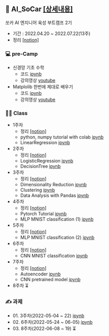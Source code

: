 ## 🚗 AI_SoCar [[상세내용]](https://github.com/kbjung/AI_SoCar)
쏘카 AI 엔지니어 육성 부트캠프 2기
+ 기간 : 2022.04.20 ~ 2022.07.22(13주)
+ 정리 [[notion]](https://www.notion.so/Ai-2-19081c5d742a4f1c9bc20f64a10b46b3)

### 💻 pre-Camp
+ 신경망 기초 수학
  - 코드 [ipynb](https://github.com/kbjung/AI_SoCar/blob/main/pre_camp/_2_%EC%8B%A0%EA%B2%BD%EB%A7%9D_%EA%B8%B0%EC%B4%88_%EC%88%98%ED%95%99.ipynb)
  - 강의영상 [youtube](https://www.youtube.com/watch?v=RZB6fwX_ixY&list=PLl9-sJD6_CLkLQrwICIebNIyBYOWxBPFW&index=3)
+ Matplolib 한번에 제대로 배우기 
  - 코드 [ipynb](https://github.com/kbjung/AI_SoCar/blob/main/pre_camp/_Matplotlib_%ED%95%9C%EB%B2%88%EC%97%90_%EC%A0%9C%EB%8C%80%EB%A1%9C_%EB%B0%B0%EC%9A%B0%EA%B8%B0.ipynb)
  - 강의영상 [youtube](https://www.youtube.com/watch?v=5DfACSYgP0U&list=PLl9-sJD6_CLkLQrwICIebNIyBYOWxBPFW&index=6&t=2456s)

### 👨‍💻 Class
+ 1주차
  - 정리 [[notion]](https://www.notion.so/01-AI-f06c3473629f48fcacde38184338ab10)
  - python, numpy tutorial with colab [ipynb](https://github.com/kbjung/AI_SoCar/blob/main/class/1%EC%A3%BC%EC%B0%A8/Lab%201-1.%20Python%2C%20NumPy.ipynb)
  - LinearRegression [ipynb](https://github.com/kbjung/AI_SoCar/blob/main/class/1%EC%A3%BC%EC%B0%A8/Lab%201-2.%20Linear%20Regression.ipynb)
+ 2주차
  - 정리 [[notion]](https://www.notion.so/02-46eed023c83c482bbcd3581ab39986d3)
  - LogisticRegression [ipynb](https://github.com/kbjung/AI_SoCar/blob/main/class/2%EC%A3%BC%EC%B0%A8/Lab%202-1.%20Logistic%20Regression.ipynb)
  - DecisionTree [ipynb](https://github.com/kbjung/AI_SoCar/blob/main/class/2%EC%A3%BC%EC%B0%A8/Lab%202-2.%20Decision%20Tree.ipynb)
+ 3주차
  - 정리 [[notion]](https://www.notion.so/03-576f03092a574dc1be7d4114c78e3176)
  - Dimensionality Reduction [ipynb](https://github.com/kbjung/AI_SoCar/blob/main/class/3%EC%A3%BC%EC%B0%A8/3-2.%20Dimensionality%20Reduction.ipynb)
  - Clustering [ipynb](https://github.com/kbjung/AI_SoCar/blob/main/class/3%EC%A3%BC%EC%B0%A8/3-3.%20Clustering.ipynb)
  - Data Analysis with Pandas [ipynb](https://github.com/kbjung/AI_SoCar/blob/main/class/3%EC%A3%BC%EC%B0%A8/Lab%203.%20Data%20Analysis%20with%20Pandas.ipynb)
+ 4주차
  - 정리 [[notion]](https://www.notion.so/04-08ba016c7015437cadfc423e640fc3dc)
  - Pytorch Tutorial [ipynb](https://github.com/kbjung/AI_SoCar/blob/main/class/4%EC%A3%BC%EC%B0%A8/Lab%204(1)_Pytorch%20Tutorial.ipynb)
  - MLP MNIST classification (1) [ipynb](https://github.com/kbjung/AI_SoCar/blob/main/class/4%EC%A3%BC%EC%B0%A8/Lab%204(2)_MLP%20MNIST%20Classification.ipynb)
+ 5주차
  - 정리 [[notion]](https://www.notion.so/05-ca3e3e550a3342dcad2b8687690d47e0)
  - MLP MNIST classification (2) [ipynb](https://github.com/kbjung/AI_SoCar/blob/main/class/5%EC%A3%BC%EC%B0%A8/Lab%205.%20MLP%20MNIST%20classification%20(2).ipynb)
+ 6주차
  - 정리 [[notion]](https://www.notion.so/06-AI-f0a2d713c26c4edc9c5e62d2e9b539ef)
  - CNN MNIST classification [ipynb](https://github.com/kbjung/AI_SoCar/blob/main/class/6%EC%A3%BC%EC%B0%A8/Lab%206.CNN%20MNIST%20Classification.ipynb)
+ 7주차
  - 정리 [[notion]](https://www.notion.so/07-AI-e71ec95d718d484f96b0a88f19266a41)
  - Autoencoder [ipynb](https://github.com/kbjung/AI_SoCar/blob/main/class/7%EC%A3%BC%EC%B0%A8/Lab%207-1.%20Autoencoder.ipynb)
  - CNN pretrained model [ipynb](https://github.com/kbjung/AI_SoCar/blob/main/class/7%EC%A3%BC%EC%B0%A8/Lab%207-2.%20CNN%20pretrained%20model%20%ED%99%9C%EC%9A%A9%ED%95%98%EA%B8%B0.ipynb)
+ 8주차 ⏳

### ✍ 과제
+ 01\. 3주차(2022-05-04 ~ 22) [ipynb](https://github.com/kbjung/AI_SoCar/blob/main/class/3%EC%A3%BC%EC%B0%A8_assignment01/Assignment01(3).ipynb)
+ 02\. 6주차(2022-05-24 ~ 06-05) [ipynb](https://github.com/kbjung/AI_SoCar/blob/main/class/6%EC%A3%BC%EC%B0%A8_assignment02/Assignment_2_MLP_Classification.ipynb)
+ 03\. 8주차(2022-06-08 ~ 19) ⏳
